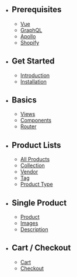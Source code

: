 - ## Prerequisites
    - [Vue](/docs/{{version}}/vue)
    - [GraphQL](/docs/{{version}}/graphql)
    - [Apollo](/docs/{{version}}/apollo)
    - [Shopify](/docs/{{version}}/shopify)

- ## Get Started
    - [Introduction](/docs/{{version}}/introduction)
    - [Installation](/docs/{{version}}/installation)

- ## Basics
    - [Views](/docs/{{version}}/views)
    - [Components](/docs/{{version}}/components)
    - [Router](/docs/{{version}}/router)

- ## Product Lists
    - [All Products](/docs/{{version}}/products)
    - [Collection](/docs/{{version}}/collection)
    - [Vendor](/docs/{{version}}/vendor)
    - [Tag](/docs/{{version}}/tag)
    - [Product Type](/docs/{{version}}/type)

- ## Single Product 
    - [Product](/docs/{{version}}/product)
    - [Images](/docs/{{version}}/images)
    - [Description](/docs/{{version}}/description)

- ## Cart / Checkout
    - [Cart](/docs/{{version}}/cart)
    - [Checkout](/docs/{{version}}/checkout)
